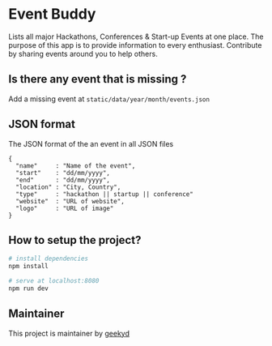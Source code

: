 # Event Buddy

Lists all major Hackathons, Conferences & Start-up Events at one place. The purpose of this app is to provide information to every enthusiast. Contribute by sharing events around you to help others.

## Is there any event that is missing ?

Add a missing event at `static/data/year/month/events.json`

## JSON format

The JSON format of the an event in all JSON files

```
{
  "name"     : "Name of the event",
  "start"    : "dd/mm/yyyy",
  "end"      : "dd/mm/yyyy",
  "location" : "City, Country",
  "type"     : "hackathon || startup || conference"
  "website"  : "URL of website",
  "logo"     : "URL of image"
}
```

## How to setup the project?

``` bash
# install dependencies
npm install

# serve at localhost:8080
npm run dev
```

## Maintainer

This project is maintainer by [geekyd](https://github.com/geekyd)
